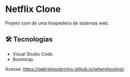 # Netflix Clone

Projeto com de uma hospedeira de sistemas web.

## 🛠️ Tecnologias

* Visual Studio Code.
* Bootstrap.

Acesse: https://gabrielssobrinho.github.io/wherehosting/.

